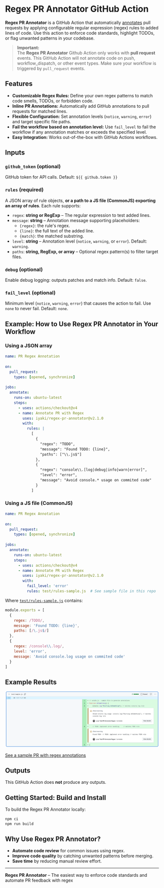 # Regex PR Annotator GitHub Action

**Regex PR Annotator** is a GitHub Action that automatically [annotates](https://github.com/actions/toolkit/tree/main/packages/core#annotations) pull requests by applying configurable regular expression (regex) rules to added lines of code. Use this action to enforce code standards, highlight TODOs, or flag unwanted patterns in your codebase.

> **Important:**  
> The **Regex PR Annotator** Github Action only works with **pull request** events. This GitHub Action will not annotate code on push, workflow_dispatch, or other event types. Make sure your workflow is triggered by `pull_request` events.

## Features

- **Customizable Regex Rules:** Define your own regex patterns to match code smells, TODOs, or forbidden code.
- **Inline PR Annotations:** Automatically add GitHub annotations to pull requests for matched lines.
- **Flexible Configuration:** Set annotation levels (`notice`, `warning`, `error`) and target specific file paths.
- **Fail the workflow based on annotation level:** Use `fail_level` to fail the workflow if any annotation matches or exceeds the specified level.
- **Easy Integration:** Works out-of-the-box with GitHub Actions workflows.

## Inputs

### `github_token` (optional)

GitHub token for API calls. Default: `${{ github.token }}`

### `rules` (required)

A JSON array of rule objects, **or a path to a JS file (CommonJS) exporting an array of rules**. Each rule supports:

- `regex`: **string or RegExp** – The regular expression to test added lines.
- `message`: **string** – Annotation message supporting placeholders:
  - `{regex}`: the rule's regex.
  - `{line}`: the full text of the added line.
  - `{match}`: the matched substring.
- `level`: **string** – Annotation level (`notice`, `warning`, or `error`). Default: `warning`.
- `paths`: **string, RegExp, or array** – Optional regex pattern(s) to filter target files.

### `debug` (optional)

Enable debug logging: outputs patches and match info. Default: `false`.

### `fail_level` (optional)

Minimum level (`notice`, `warning`, `error`) that causes the action to fail. Use `none` to never fail. Default: `none`.

## Example: How to Use Regex PR Annotator in Your Workflow

### Using a JSON array

```yaml
name: PR Regex Annotation

on:
  pull_request:
    types: [opened, synchronize]

jobs:
  annotate:
    runs-on: ubuntu-latest
    steps:
      - uses: actions/checkout@v4
      - name: Annotate PR with Regex
        uses: iyaki/regex-pr-annotator@v2.1.0
        with:
          rules: |
            [
              {
                "regex": "TODO",
                "message": "Found TODO: {line}",
                "paths": ["\\.js$"]
              },
              {
                "regex": "console\\.[log|debug|info|warn|error]",
                "level": "error",
                "message": "Avoid console.* usage on commited code"
              }
            ]
```

### Using a JS file (CommonJS)

```yaml
name: PR Regex Annotation

on:
  pull_request:
    types: [opened, synchronize]

jobs:
  annotate:
    runs-on: ubuntu-latest
    steps:
      - uses: actions/checkout@v4
      - name: Annotate PR with Regex
        uses: iyaki/regex-pr-annotator@v2.1.0
        with:
          fail_level: 'error'
          rules: test/rules-sample.js  # See sample file in this repo
```

Where [`test/rules-sample.js`](./test/rules-sample.js) contains:

```js
module.exports = [
  {
    regex: /TODO/,
    message: 'Found TODO: {line}',
    paths: [/\.js$/]
  },
  {
    regex: /console\\.log/,
    level: 'error',
    message: 'Avoid console.log usage on commited code'
  }
]
```

## Example Results

![GitHub PR with regex annotations](./results.png)

[See a sample PR with regex annotations](https://github.com/iyaki/regex-pr-annotator/pull/1/files#diff-988798991edf03e818d5f2d7e0b4c727035102549d0b04330d2de8300281698d)

## Outputs

This GitHub Action does **not** produce any outputs.

## Getting Started: Build and Install

To build the Regex PR Annotator locally:

```shell
npm ci
npm run build
```

## Why Use Regex PR Annotator?

- **Automate code review** for common issues using regex.
- **Improve code quality** by catching unwanted patterns before merging.
- **Save time** by reducing manual review effort.

---

**Regex PR Annotator** – The easiest way to enforce code standards and automate PR feedback with regex
